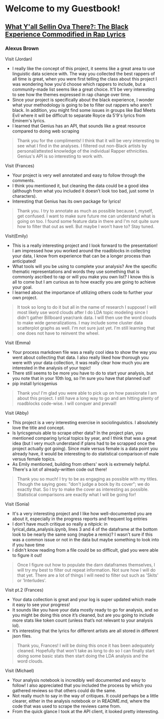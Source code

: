 # Welcome to my Guestbook!
## [What Y'all Sellin Ova There?: The Black Experience Commodified in Rap Lyrics](https://github.com/Data-Science-for-Linguists-2021/Rapper_Topic_Modeling)
### Alexus Brown

Visit (Jordan)
- I really like the concept of this project, it seems like a great area to use linguistic data science with. The way you collected the best rappers of all time is great, when you were first telling the class about this project I was wondering how you'd choose which rappers to include, but a community-made list seems like a great choice. It'll be very interesting to see how the themes expressed in rap change over time.
- Since your project is specifically about the black experience, I wonder what your methodology is going to be to filter out rappers who aren't black. In addition, you might find some issues in groups like Bad Meets Evil where it will be difficult to separate Royce da 5'9's lyrics from Eminem's lyrics.
- I learned that Genius has an API, that sounds like a great resource compared to doing web scraping
> Thank you for the compliments! I think that it will be very interesting to see what I find in the analyses. I filtered out non-Black artists by personal/attested knowledge of the individual Rapper ethnicities. Genius's API is so interesting to work with.

Visit (Frances)
- Your project is very well annotated and easy to follow through the comments.
- I think you mentioned it, but cleaning the data could be a good idea (although from what you included it doesn’t look too bad, just some \n characters).
- Interesting that Genius has its own package for lyrics!
> Thank you. I try to annotate as much as possible because I, myself, get confused. I want to make sure future me can understand what is going on too. I found some feature data in there and I'm not quite sure how to filter that out as well. But maybe I won't have to? Stay tuned.

Visit(Emily)
- This is a really interesting project and I look forward to the presentation! I am impressed how you worked around the roadblocks in collecting your data, I know from experience that can be a longer process than anticipated!
- What tools will you be using to complete your analysis? Are the specific thematic representations and words they use something that is commonly ascribed to rap or will you make you own list? I know this is all to come but I am curious as to how exactly you are going to achieve your goal.
- I learned about the importance of utilizing others code to further your own project.
> It took so long to do it but all in the name of research I suppose! I will most likely use word clouds after I do LDA topic modeling since I didn't gather Billboard year/rank data. I will then use the word clouds to make wide generalizations. I may include some cluster data scatterplot graphs as well. I'm not sure just yet. I'm still learning that one does not have to reinvent the wheel.

Visit (Emma)
- Your process markdown file was a really cool idea to show the way you went about collecting that data. I also really liked how thorough you were with your data collection, it was really clear how much you are interested in the analysis of your topic!
- There still seems to be more you have to do to start your analysis, but you note that in your 10th log, so I’m sure you have that planned out!
- pip install lyricsgenius
> Thank you! I'm glad you were able to pick up on how passionate I am about this project. I still have a long way to go and am hitting plenty of roadblocks code-wise. I will conquer and prevail!

Visit (Abby)
- This project is a very interesting exercise in sociolinguistics.  I absolutely love the title and concept.
- Is lyricsgenuis able to scrape other data?  In the project plan, you mentioned comparing lyrical topics by year, and I think that was a great idea (but I very much understand if plans had to be scrapped once the project actually got going).  Since male versus female is a data point you already have, it would be interesting to do statistical comparison of male versus female topics.
- As Emily mentioned, building from others' work is extremely helpful.  There's a lot of already-written code out there!
> Thank you so much! I try to be as engaging as possible with my titles. Though the saying goes: "don't judge a book by its cover"; we do exactly that. So I try to make the cover as interesting as possible. Statistical comparisons are exactly what I will be going for!

Visit (Sonia)
- It's a very interesting project and I like how well-documented you are about it, especially in the progress reports and frequent log entries
- I don't have much critique so really a nitpick: in lyrical_data_analysis.ipynb, lines 3 and 4 of the dataframe at the bottom look to be nearly the same song (maybe a remix)? I wasn't sure if this was a common issue or not in the data but maybe something to look into if you have time
- I didn't know reading from a file could be so difficult, glad you were able to figure it out!
> Once I figure out how to populate the darn dataframes themselves, I will try my best to filter out repeat information. Not sure how I will do that yet. There are a lot of things I will need to filter out such as 'Skits' or 'Interludes'.

Visit pt.2 (Frances)
- Your data collection is great and your log is super updated which made it easy to see your progress!
- It sounds like you have your data mostly ready to go for analysis, and so you might be doing this once it’s cleaned, but are you going to include more stats like token count (unless that’s not relevant to your analysis lol).
- It’s interesting that the lyrics for different artists are all stored in different json files.
> Thank you, Frances! I will be doing this once it has been adequately cleaned. Hopefully that won't take as long to do so I can finally start doing some basic stats then start doing the LDA analysis and the word clouds. 

Visit (Michael)
- Your analysis notebook is incredibly well documented and easy to follow! I also appreciated that you included the process by which you gathered reviews so that others could do the same.
- Not really much to say in the way of critiques. It could perhaps be a little clearer, either in the analysis notebook or in README.md, where the code that was used to scrape the reviews came from.
- From the quick glance I took at the API client, it looked pretty interesting. 
